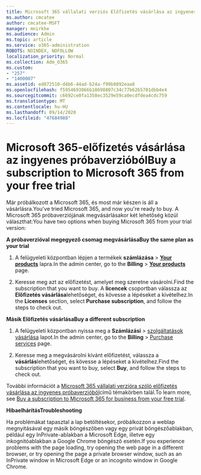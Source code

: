 ```yaml
---
title: Microsoft 365 vállalati verziós Előfizetés vásárlása az ingyenes próbaverzióból
ms.author: cmcatee
author: cmcatee-MSFT
manager: mnirkhe
ms.audience: Admin
ms.topic: article
ms.service: o365-administration
ROBOTS: NOINDEX, NOFOLLOW
localization_priority: Normal
ms.collection: Adm_O365
ms.custom:
- "257"
- "1400007"
ms.assetid: ed072510-d4b6-44ad-b24a-f99b9892eaa8
ms.openlocfilehash: f5954693866b18698807c34c77b6265701dbb4e4
ms.sourcegitcommit: c6692ce0fa1358ec3529e59ca0ecdfdea4cdc759
ms.translationtype: MT
ms.contentlocale: hu-HU
ms.lasthandoff: 09/14/2020
ms.locfileid: "47684988"
---
```

# <a name="buy-a-subscription-to-microsoft-365-from-your-free-trial"></a><span data-ttu-id="397db-102">Microsoft 365-előfizetés vásárlása az ingyenes próbaverzióból</span><span class="sxs-lookup"><span data-stu-id="397db-102">Buy a subscription to Microsoft 365 from your free trial</span></span>

<span data-ttu-id="397db-103">Már próbálkozott a Microsoft 365, és most már készen is áll a vásárlásra.</span><span class="sxs-lookup"><span data-stu-id="397db-103">You've tried Microsoft 365, and now you're ready to buy.</span></span> <span data-ttu-id="397db-104">A Microsoft 365 próbaverziójának megvásárlásakor két lehetőség közül választhat:</span><span class="sxs-lookup"><span data-stu-id="397db-104">You have two options when buying Microsoft 365 from your trial version:</span></span>
  
 <span data-ttu-id="397db-105">**A próbaverzióval megegyező csomag megvásárlása**</span><span class="sxs-lookup"><span data-stu-id="397db-105">**Buy the same plan as your trial**</span></span>
  
1. <span data-ttu-id="397db-106">A felügyeleti központban lépjen a termékek **számlázása** \> **[Your products](https://go.microsoft.com/fwlink/p/?linkid=842054)** lapra.</span><span class="sxs-lookup"><span data-stu-id="397db-106">In the admin center, go to the **Billing** \> **[Your products](https://go.microsoft.com/fwlink/p/?linkid=842054)** page.</span></span>

2. <span data-ttu-id="397db-107">Keresse meg azt az előfizetést, amelyet meg szeretne vásárolni.</span><span class="sxs-lookup"><span data-stu-id="397db-107">Find the subscription that you want to buy.</span></span> <span data-ttu-id="397db-108">A **licencek** csoportban válassza az **Előfizetés vásárlása**lehetőséget, és kövesse a lépéseket a kivételhez.</span><span class="sxs-lookup"><span data-stu-id="397db-108">In the **Licenses** section, select **Purchase subscription**, and follow the steps to check out.</span></span>

<span data-ttu-id="397db-109">**Másik Előfizetés vásárlása**</span><span class="sxs-lookup"><span data-stu-id="397db-109">**Buy a different subscription**</span></span>
  
1. <span data-ttu-id="397db-110">A felügyeleti központban nyissa meg a **Számlázási** \> [szolgáltatások vásárlása](https://go.microsoft.com/fwlink/p/?linkid=868433) lapot.</span><span class="sxs-lookup"><span data-stu-id="397db-110">In the admin center, go to the **Billing** \> [Purchase services](https://go.microsoft.com/fwlink/p/?linkid=868433) page.</span></span>

3. <span data-ttu-id="397db-111">Keresse meg a megvásárolni kívánt előfizetést, válassza a **vásárlás**lehetőséget, és kövesse a lépéseket a kivételhez.</span><span class="sxs-lookup"><span data-stu-id="397db-111">Find the subscription that you want to buy, select **Buy**, and follow the steps to check out.</span></span>

<span data-ttu-id="397db-112">További információt a [Microsoft 365 vállalati verzióra szóló előfizetés vásárlása az ingyenes próbaverzióból](https://docs.microsoft.com/microsoft-365/commerce/buy-a-subscription-from-your-free-trial)című témakörben talál.</span><span class="sxs-lookup"><span data-stu-id="397db-112">To learn more, see [Buy a subscription to Microsoft 365 for business from your free trial](https://docs.microsoft.com/microsoft-365/commerce/buy-a-subscription-from-your-free-trial).</span></span>

<span data-ttu-id="397db-113">**Hibaelhárítás**</span><span class="sxs-lookup"><span data-stu-id="397db-113">**Troubleshooting**</span></span>

<span data-ttu-id="397db-114">Ha problémákat tapasztal a lap betöltésekor, próbálkozzon a weblap megnyitásával egy másik böngészőben vagy egy privát böngészőablakban, például egy InPrivate-ablakban a Microsoft Edge, illetve egy inkognitóablakban a Google Chrome böngésző esetén.</span><span class="sxs-lookup"><span data-stu-id="397db-114">If you experience problems with the page loading, try opening the web page in a different browser, or try opening the page a private browser window, such as an InPrivate window in Microsoft Edge or an incognito window in Google Chrome.</span></span>
